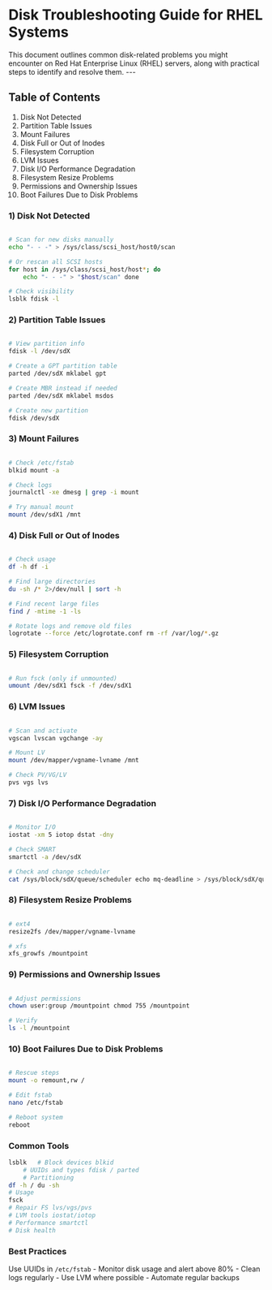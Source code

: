# Disk Troubleshooting Guide for RHEL Systems
This document outlines common disk-related problems you might encounter on Red Hat Enterprise Linux (RHEL) 
servers, along with practical steps to identify and resolve them. ---

## Table of Contents
1) Disk Not Detected 
2) Partition Table Issues 
3) Mount Failures 
4) Disk Full or Out of Inodes 
5) Filesystem Corruption 
6) LVM Issues 
7) Disk I/O Performance Degradation 
8) Filesystem Resize Problems 
9) Permissions and Ownership Issues 
10) Boot Failures Due to Disk Problems 

### 1) Disk Not Detected
```bash

# Scan for new disks manually
echo "- - -" > /sys/class/scsi_host/host0/scan

# Or rescan all SCSI hosts
for host in /sys/class/scsi_host/host*; do
    echo "- - -" > "$host/scan" done

# Check visibility
lsblk fdisk -l 
``` 
### 2) Partition Table Issues
```bash

# View partition info
fdisk -l /dev/sdX

# Create a GPT partition table
parted /dev/sdX mklabel gpt

# Create MBR instead if needed
parted /dev/sdX mklabel msdos

# Create new partition
fdisk /dev/sdX 
``` 

### 3) Mount Failures
```bash

# Check /etc/fstab
blkid mount -a

# Check logs
journalctl -xe dmesg | grep -i mount

# Try manual mount
mount /dev/sdX1 /mnt 
``` 

### 4) Disk Full or Out of Inodes
```bash

# Check usage
df -h df -i

# Find large directories
du -sh /* 2>/dev/null | sort -h

# Find recent large files
find / -mtime -1 -ls

# Rotate logs and remove old files
logrotate --force /etc/logrotate.conf rm -rf /var/log/*.gz 
``` 

### 5) Filesystem Corruption
```bash

# Run fsck (only if unmounted)
umount /dev/sdX1 fsck -f /dev/sdX1 
``` 

### 6) LVM Issues
```bash

# Scan and activate
vgscan lvscan vgchange -ay

# Mount LV
mount /dev/mapper/vgname-lvname /mnt

# Check PV/VG/LV
pvs vgs lvs 
``` 

### 7) Disk I/O Performance Degradation
```bash

# Monitor I/O
iostat -xm 5 iotop dstat -dny

# Check SMART
smartctl -a /dev/sdX

# Check and change scheduler
cat /sys/block/sdX/queue/scheduler echo mq-deadline > /sys/block/sdX/queue/scheduler 
``` 

### 8) Filesystem Resize Problems
```bash

# ext4
resize2fs /dev/mapper/vgname-lvname

# xfs
xfs_growfs /mountpoint 
``` 

### 9) Permissions and Ownership Issues
```bash

# Adjust permissions
chown user:group /mountpoint chmod 755 /mountpoint

# Verify
ls -l /mountpoint 
``` 

### 10) Boot Failures Due to Disk Problems
```bash

# Rescue steps
mount -o remount,rw /

# Edit fstab
nano /etc/fstab

# Reboot system
reboot 
``` 

### Common Tools
```bash 
lsblk 	# Block devices blkid 
	# UUIDs and types fdisk / parted 
	# Partitioning 
df -h / du -sh 
# Usage 
fsck 
# Repair FS lvs/vgs/pvs 
# LVM tools iostat/iotop 
# Performance smartctl 
# Disk health 
``` 

### Best Practices
Use UUIDs in `/etc/fstab` - Monitor disk usage and alert above 80% - Clean logs regularly - Use LVM where 
possible - Automate regular backups
